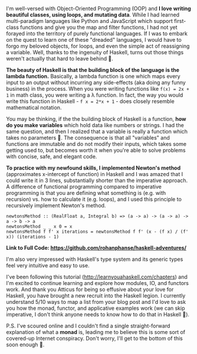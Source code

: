 I'm well-versed with Object-Oriented Programming (OOP) and **I love writing beautiful classes, using loops, and mutating data**. While I had learned multi-paradigm languages like Python and JavaScript which support first-class functions and give you the map and filter functions, I had not yet forayed into the territory of purely functional languages. If I was to embark on the quest to learn one of these "dreaded" languages, I would have to forgo my beloved objects, for loops, and even the simple act of reassigning a variable. Well, thanks to the ingenuity of Haskell, turns out those things weren't actually that hard to leave behind 🙂.

**The beauty of Haskell is that the building block of the language is the lambda function.** Basically, a lambda function is one which maps every input to an output without incurring any side-effects (aka doing any funny business) in the process. When you were writing functions like `f(x) = 2x + 1` in math class, you were writing a λ function. In fact, the way you would write this function in Haskell - `f x = 2*x + 1` - does closely resemble mathematical notation.

You may be thinking, if the the building block of Haskell is a function, **how do you make variables** which hold data like numbers or strings. I had the same question, and then I realized that a variable is really a function which takes no parameters 🤯. The consequence is that all "variables" and functions are immutable and do not modify their inputs, which takes some getting used to, but becomes worth it when you're able to solve problems with concise, safe, and elegant code.

**To practice with my newfound skills, I implemented Newton's method** (approximates x-intercept of function) in Haskell and I was amazed that I could write it in 3 lines, substantially shorter than the imperative approach. A difference of functional programming compared to imperative programming is that you are defining what something is (e.g. with recursion) vs. how to calculate it (e.g. loops), and I used this principle to recursively implement Newton's method.

```
newtonsMethod :: (RealFloat a, Integral b) => (a -> a) -> (a -> a) -> a -> b -> a
newtonsMethod _ _ x 0 = x
newtonsMethod f f' x iterations = newtonsMethod f f' (x - (f x) / (f' x)) (iterations - 1) 
```

**Link to Full Code: <a href = "https://github.com/rohanphanse/haskell-adventures/" target = "_blank">https://github.com/rohanphanse/haskell-adventures/</a>**

I'm also very impressed with Haskell's type system and its generic types feel very intuitive and easy to use.

I've been following this tutorial (<a href = "http://learnyouahaskell.com/chapters">http://learnyouahaskell.com/chapters</a>) and I'm excited to continue learning and explore how modules, IO, and functors work. And thank you Atticus for being so effusive about your love for Haskell, you have brought a new recruit into the Haskell legion. I currently understand 5/10 ways to map a list from your blog post and I'd love to ask you how the monad, functor, and applicative examples work (we can skip imperative, I don't think anyone needs to know how to do that in Haskell 🙂).

P.S. I've scoured online and I couldn't find a single straight-forward explanation of what a **monad** is, leading me to believe this is some sort of covered-up Internet conspiracy. Don't worry, I'll get to the bottom of this soon enough 🧐.